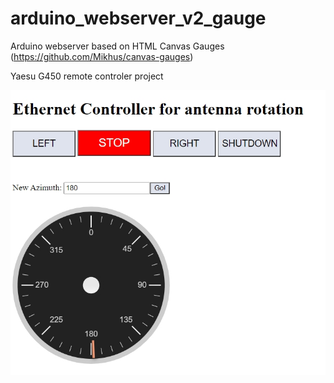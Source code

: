 # arduino_webserver_v2_gauge

Arduino webserver based on HTML Canvas Gauges (https://github.com/Mikhus/canvas-gauges)

Yaesu G450 remote controler project
           
![Screenshot](webserver.jpeg)

